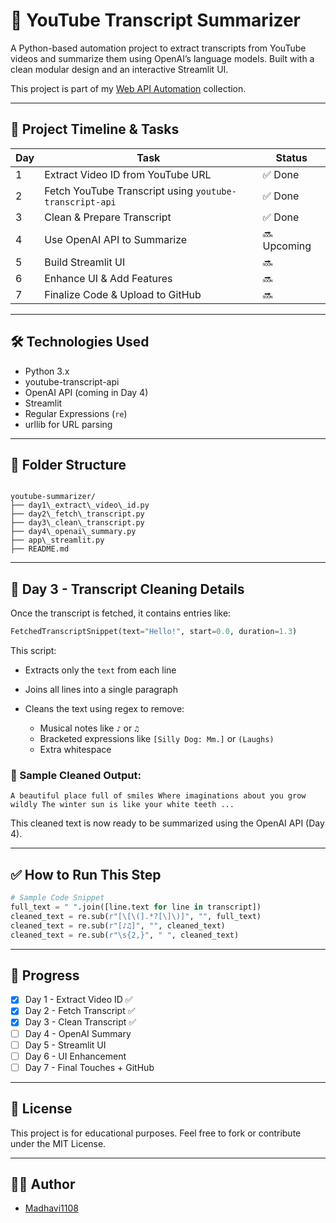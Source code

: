 # 🎥 YouTube Transcript Summarizer

A Python-based automation project to extract transcripts from YouTube videos and summarize them using OpenAI’s language models. Built with a clean modular design and an interactive Streamlit UI.

This project is part of my [Web API Automation](https://github.com/Madhavi1108/Web_API_Automation) collection.

---

## 🚀 Project Timeline & Tasks

| Day | Task                                                   | Status     |
|-----|--------------------------------------------------------|------------|
| 1   | Extract Video ID from YouTube URL                      | ✅ Done     |
| 2   | Fetch YouTube Transcript using `youtube-transcript-api`| ✅ Done     |
| 3   | Clean & Prepare Transcript                             | ✅ Done     |
| 4   | Use OpenAI API to Summarize                            | 🔜 Upcoming |
| 5   | Build Streamlit UI                                     | 🔜          |
| 6   | Enhance UI & Add Features                              | 🔜          |
| 7   | Finalize Code & Upload to GitHub                       | 🔜          |

---

## 🛠️ Technologies Used

- Python 3.x
- youtube-transcript-api
- OpenAI API (coming in Day 4)
- Streamlit
- Regular Expressions (`re`)
- urllib for URL parsing

---

## 📂 Folder Structure

```

youtube-summarizer/
├── day1\_extract\_video\_id.py
├── day2\_fetch\_transcript.py
├── day3\_clean\_transcript.py
├── day4\_openai\_summary.py
├── app\_streamlit.py
├── README.md

````

---

## 🧼 Day 3 - Transcript Cleaning Details

Once the transcript is fetched, it contains entries like:

```python
FetchedTranscriptSnippet(text="Hello!", start=0.0, duration=1.3)
````

This script:

* Extracts only the `text` from each line
* Joins all lines into a single paragraph
* Cleans the text using regex to remove:

  * Musical notes like `♪` or `♫`
  * Bracketed expressions like `[Silly Dog: Mm.]` or `(Laughs)`
  * Extra whitespace

### 📄 Sample Cleaned Output:

```
A beautiful place full of smiles Where imaginations about you grow wildly The winter sun is like your white teeth ...
```

This cleaned text is now ready to be summarized using the OpenAI API (Day 4).

---

## ✅ How to Run This Step

```python
# Sample Code Snippet
full_text = " ".join([line.text for line in transcript])
cleaned_text = re.sub(r"[\[\(].*?[\]\)]", "", full_text)
cleaned_text = re.sub(r"[♪♫]", "", cleaned_text)
cleaned_text = re.sub(r"\s{2,}", " ", cleaned_text)
```

---

## 🎯 Progress

* [x] Day 1 - Extract Video ID ✅
* [x] Day 2 - Fetch Transcript ✅
* [x] Day 3 - Clean Transcript ✅
* [ ] Day 4 - OpenAI Summary
* [ ] Day 5 - Streamlit UI
* [ ] Day 6 - UI Enhancement
* [ ] Day 7 - Final Touches + GitHub

---

## 📃 License

This project is for educational purposes.
Feel free to fork or contribute under the MIT License.

---

## 🙋‍♀️ Author

* [Madhavi1108](https://github.com/Madhavi1108)

